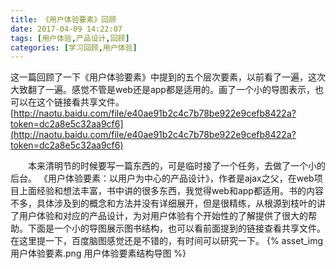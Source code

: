 ```yaml
---
title: 《用户体验要素》回顾
date: 2017-04-09 14:22:07
tags: [用户体验,产品设计,回顾]
categories: [学习回顾,用户体验]
---
```

这一篇回顾了一下《用户体验要素》中提到的五个层次要素，以前看了一遍，这次大致翻了一遍。感觉不管是web还是app都是适用的。画了一个小的导图表示，也可以在这个链接看共享文件。
[http://naotu.baidu.com/file/e40ae91b2c4c7b78be922e9cefb8422a?token=dc2a8e5c32aa9cf6](http://naotu.baidu.com/file/e40ae91b2c4c7b78be922e9cefb8422a?token=dc2a8e5c32aa9cf6)
<!--more-->
&ensp;&ensp;&ensp;&ensp;本来清明节的时候要写一篇东西的，可是临时接了一个任务，去做了一个小的后台。
《用户体验要素：以用户为中心的产品设计》，作者是ajax之父，在web项目上面经验和想法丰富，书中讲的很多东西，我觉得web和app都适用。书的内容不多，具体涉及到的概念和方法并没有详细展开，但是很精练，从根源到枝叶的讲了用户体验和对应的产品设计，为对用户体验有个开始性的了解提供了很大的帮助。下面是一个小的导图展示图书结构，也可以看前面提到的链接查看共享文件。在这里提一下，百度脑图感觉还是不错的，有时间可以研究一下。
{% asset_img 用户体验要素.png 用户体验要素结构导图 %}
